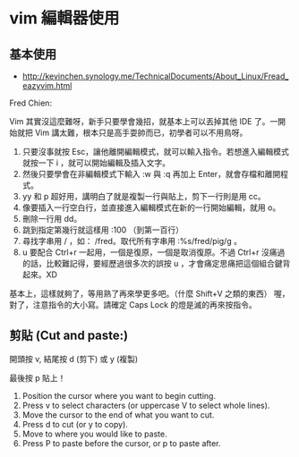 # vim 編輯器使用

## 基本使用

* http://kevinchen.synology.me/TechnicalDocuments/About_Linux/Fread_eazyvim.html

Fred Chien: 

Vim 其實沒這麼難呀，新手只要學會幾招，就基本上可以丟掉其他 IDE 了。一開始就把 Vim 講太難，根本只是高手耍帥而已，初學者可以不用鳥呀。

1. 只要沒事就按 Esc，讓他離開編輯模式，就可以輸入指令。若想進入編輯模式就按一下 i ，就可以開始編輯及插入文字。
2. 然後只要學會在非編輯模式下輸入 :w 與 :q 再加上 Enter，就會存檔和離開程式。
3. yy 和 p 超好用，講明白了就是複製一行與貼上，剪下一行則是用 cc。
4. 像要插入一行空白行，並直接進入編輯模式在新的一行開始編輯，就用 o。
5. 刪除一行用 dd。
6. 跳到指定第幾行就這樣用 :100 （到第一百行）
7. 尋找字串用 / ，如： /fred。取代所有字串用 :%s/fred/pig/g 。
8. u 要配合 Ctrl+r 一起用，一個是復原，一個是取消復原。不過 Ctrl+r 沒痛過的話，比較難記得，要經歷過很多次的誤按 u ，才會痛定思痛把這個組合鍵背起來。XD

基本上，這樣就夠了，等用熟了再來學更多吧。（什麼 Shift+V 之類的東西） 喔，對了，注意指令的大小寫。請確定 Caps Lock 的燈是滅的再來按指令。


## 剪貼 (Cut and paste:)

開頭按 v, 結尾按 d (剪下) 或 y (複製)

最後按 p 貼上！

1. Position the cursor where you want to begin cutting.
2. Press v to select characters (or uppercase V to select whole lines).
3. Move the cursor to the end of what you want to cut.
4. Press d to cut (or y to copy).
5. Move to where you would like to paste.
6. Press P to paste before the cursor, or p to paste after.
